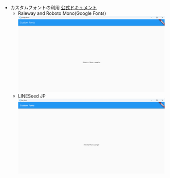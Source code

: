 *   カスタムフォントの利用
    [公式ドキュメント](https://docs.flutter.dev/cookbook/design/fonts)
    *   Raleway and Roboto Mono(Google Fonts)
        ![Google Fonts](../images/flutter/Custom_Fonts_Google.png)
    *   LINESeed JP
        ![LINESeed JP](../images/flutter/Custom_Fonts_LINE.png)
